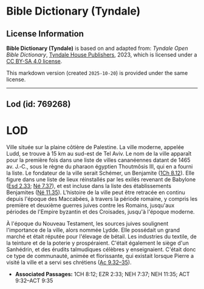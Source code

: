 # Bible Dictionary (Tyndale)

## License Information

**Bible Dictionary (Tyndale)** is based on and adapted from: _Tyndale Open Bible Dictionary_, [Tyndale House Publishers](https://tyndaleopenresources.com/), 2023, which is licensed under a [CC BY-SA 4.0 license](https://creativecommons.org/licenses/by-sa/4.0/legalcode.en).

This markdown version (created `2025-10-20`) is provided under the same license.



--------------------------------

## Lod (id: 769268)

LOD
===

Ville située sur la plaine côtière de Palestine. La ville moderne, appelée Ludd, se trouve à 15 km au sud\-est de Tel Aviv. Le nom de la ville apparaît pour la première fois dans une liste de villes cananéennes datant de 1465 av. J.‑C., sous le règne du pharaon égyptien Thoutmôsis III, qui en a fourni la liste. Le fondateur de la ville serait Schémer, un Benjamite ([1Ch 8\.12](https://ref.ly/1Chr8:12)). Elle figure dans une liste de lieux réinstallés par les exilés revenant de Babylone ([Esd 2\.33](https://ref.ly/Ezra2:33); [Né 7\.37](https://ref.ly/Neh7:37)), et est incluse dans la liste des établissements Benjamites ([Né 11\.35](https://ref.ly/Neh11:35)). L'histoire de la ville peut être retracée en continu depuis l'époque des Maccabées, à travers la période romaine, y compris les première et deuxième guerres juives contre les Romains, jusqu'aux périodes de l'Empire byzantin et des Croisades, jusqu'à l'époque moderne.

À l'époque du Nouveau Testament, les sources juives soulignent l'importance de la ville, alors nommée Lydde. Elle possédait un grand marché et était réputée pour l'élevage de bétail. Les industries du textile, de la teinture et de la poterie y prospéraient. C'était également le siège d'un Sanhédrin, et des érudits talmudiques célèbres y enseignaient. C'était donc ce type de communauté, animée et florissante, qui existait lorsque Pierre a visité la ville et a servi ses chrétiens ([Ac 9\.32–35](https://ref.ly/Acts9:32-Acts9:35)).

* **Associated Passages:** 1CH 8:12; EZR 2:33; NEH 7:37; NEH 11:35; ACT 9:32–ACT 9:35


